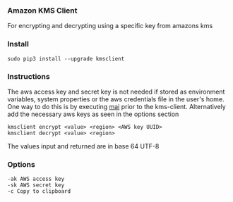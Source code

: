### Amazon KMS Client

For encrypting and decrypting using a specific key from amazons kms

### Install

    sudo pip3 install --upgrade kmsclient

### Instructions

The aws access key and secret key is not needed if stored as environment variables, system properties or 
the aws credentials file in the user's home. One way to do this is by executing [mai](http://docs.stups.io/en/latest/components/mai.html) 
prior to the kms-client. Alternatively add the necessary aws keys as seen in the options section

    kmsclient encrypt <value> <region> <AWS key UUID> 
    kmsclient decrypt <value> <region> 

The values input and returned are in base 64 UTF-8

### Options 

    -ak AWS access key
    -sk AWS secret key
    -c Copy to clipboard